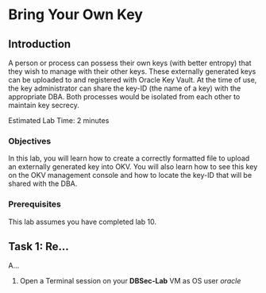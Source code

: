 # Bring Your Own Key

## Introduction
A person or process can possess their own keys (with better entropy) that they wish to manage with their other keys. These externally generated keys can be uploaded to and registered with Oracle Key Vault. At the time of use, the key administrator can share the key-ID (the name of a key) with the appropriate DBA. Both processes would be isolated from each other to maintain key secrecy.

Estimated Lab Time: 2 minutes

### Objectives
In this lab, you will learn how to create a correctly formatted file to upload an externally generated key into OKV. You will also learn how to see this key on the OKV management console and how to locate the key-ID that will be shared with the DBA.

### Prerequisites
This lab assumes you have completed lab 10.

## Task 1: Re...

A...

1. Open a Terminal session on your **DBSec-Lab** VM as OS user *oracle*